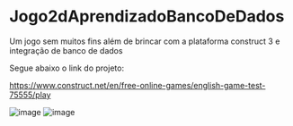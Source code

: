 # Jogo2dAprendizadoBancoDeDados
Um jogo sem muitos fins além de brincar com a plataforma construct 3 e integração de banco de dados

Segue abaixo o link do projeto:

https://www.construct.net/en/free-online-games/english-game-test-75555/play

![image](https://github.com/user-attachments/assets/aa6c271f-23c0-47fa-ac54-f0a7c49ffabd)
![image](https://github.com/user-attachments/assets/bc28227d-d5f9-4b8c-859b-e3847bec4c65)
